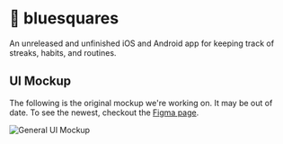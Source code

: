 # 🔷 bluesquares

An unreleased and unfinished iOS and Android app for keeping track of streaks, habits, and routines.

## UI Mockup

The following is the original mockup we're working on. It may be out of date. To see the newest, checkout the [Figma page](https://www.figma.com/file/GlvZEsIrdvV97rt7Tp8acgtO/Blue-Squares).


![General UI Mockup](https://i.imgur.com/YO6nk3m.png)


